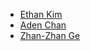 
* [Ethan Kim](https://github.com/paperairplain)
* [Aden Chan](https://github.com/21chanas3)
* [Zhan-Zhan Ge](https://github.com/Dumble-Berries)
